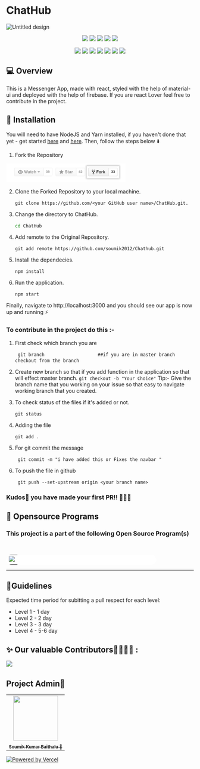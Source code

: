 # ChatHub

![Untitled design](https://user-images.githubusercontent.com/66599363/123587387-d251a680-d803-11eb-883c-63284340245b.jpg)

<div align="center">

<a href="https://github.com/soumik2012/Chathub"><img src="https://badges.frapsoft.com/os/v1/open-source.svg?v=103"></a>
<a href="https://github.com/soumik2012/Chathub"><img src="https://img.shields.io/badge/Built%20by-developers%20%3C%2F%3E-0059b3"></a>
<a href="https://github.com/soumik2012/Chathub"><img src="https://img.shields.io/static/v1.svg?label=Contributions&message=Welcome&color=yellow"></a>
<a href="https://github.com/soumik2012/"><img src="https://img.shields.io/badge/Maintained%3F-yes-brightgreen.svg?v=103"></a>
<a href="https://github.com/soumik2012/Chathub/blob/master/LICENSE"><img src="https://img.shields.io/badge/license-MIT-blue.svg?v=103"></a>

<a href="https://github.com/soumik2012/Chathub/graphs/contributors"><img src="https://img.shields.io/github/contributors/soumik2012/Chathub?color=brightgreen"></a>
<a href="https://github.com/soumik2012/Chathub/stargazers"><img src="https://img.shields.io/github/stars/soumik2012/Chathub?color=0059b3"></a>
<a href="https://github.com/soumik2012/Chathub/network/members"><img src="https://img.shields.io/github/forks/soumik2012/Chathub?color=yellow"></a>
<a href="https://github.com/soumik2012/Chathub/issues"><img src="https://img.shields.io/github/issues/soumik2012/Chathub?color=0059b3"></a>
<a href="https://github.com/soumik2012/Chathub/issues?q=is%3Aissue+is%3Aclosed"><img src="https://img.shields.io/github/issues-closed-raw/soumik2012/Chathub?color=yellow"></a>
<a href="https://github.com/soumik2012/Chathub/pulls"><img src="https://img.shields.io/github/issues-pr/soumik2012/Chathub?color=brightgreen"></a>
<a href="https://github.com/soumik2012/Chathub/pulls?q=is%3Apr+is%3Aclosed"><img src="https://img.shields.io/github/issues-pr-closed-raw/soumik2012/Chathub?color=0059b3"></a> 

</div>

## :computer: Overview

This is a Messenger App, made with react, styled with the help of material-ui
and deployed with the help of firebase. If you are react Lover feel free to
contribute in the project.

## 🔧 Installation

You will need to have NodeJS and Yarn installed, if you haven't done that yet -
get started [here](https://nodejs.org/en/download/) and
[here](https://yarnpkg.com/lang/en/docs/install/). Then, follow the steps below
⬇️

1. Fork the Repository

<img height="50" src="https://raw.githubusercontent.com/DhairyaBahl/React-Messenger-App/master/public/fork_button.jpg" alt="fork button image"/>

2. Clone the Forked Repository to your local machine.

   ```
   git clone https://github.com/<your GitHub user name>/ChatHub.git.
   ```

3. Change the directory to ChatHub.

   ```bash
   cd ChatHub
   ```

4. Add remote to the Original Repository.

   ```
   git add remote https://github.com/soumik2012/Chathub.git
   ```

5. Install the dependecies.

   ```node
   npm install
   ```

6. Run the application.
   ```node
   npm start
   ```

Finally, navigate to http://localhost:3000 and you should see our app is now up
and running ⚡

### To contribute in the project do this :-

1. First check which branch you are

   ```
    git branch                    ##if you are in master branch checkout from the branch
   ```

2. Create new branch so that if you add function in the application so that will
   effect master branch. `git checkout -b "Your Choice"` Tip:- Give the branch
   name that you working on your issue so that easy to navigate working branch
   that you created.

3. To check status of the files if it's added or not.

   ```
   git status
   ```

4. Adding the file
   ```
   git add .
   ```
5. For git commit the message

   ```
    git commit -m "i have added this or Fixes the navbar "
   ```

6. To push the file in github
   ```
    git push --set-upstream origin <your branch name>
   ```

### Kudos👏 you have made your first PR!! 🎉🎉🎉

## 📌 Opensource Programs

### This project is a part of the following Open Source Program(s)

<br>

<table style="width:80%;background-color:white;border-radius:30px;">
    <tr>
  <td>
<center>
  <a href="https://letsgrowmore.in/soc/"><img src="https://letsgrowmore.in/wp-content/uploads/2021/05/cropped-growmore-removebg-preview.png"></img></a>
  </center>
  </td>
  </tr>
</table>
    <hr>


## 📌Guidelines 

Expected  time period for subitting a pull respect for each level:
- Level 1 - 1 day
- Level 2 - 2 day
- Level 3 - 3 day
- Level 4 - 5-6 day

## ✨ Our valuable Contributors👩‍💻👨‍💻 :

<a href="https://github.com/soumik2012/Chathub/graphs/contributors">
  <img src="https://contrib.rocks/image?repo=soumik2012/Chathub" />
</a>

## Project Admin👨‍

<table>
  <tr>
    <td align="center"><a href="https://github.com/soumik2012"><img src="https://avatars.githubusercontent.com/u/66599363?v=4" height="120px" width="120px"/><br/><sub><b>Soumik Kumar Baithalu 👨‍</b></sub></a></td>
  </tr>
</table>

[![Powered by Vercel](https://raw.githubusercontent.com/TesseractCoding/NeoAlgo-Docs/fc22f8361e7bf59f5b2c76c55fe2e56699989336/static/img/powered-by-vercel.svg)](https://vercel.com?utm_source=NeoAlgo-Docs&utm_campaign=oss/)
